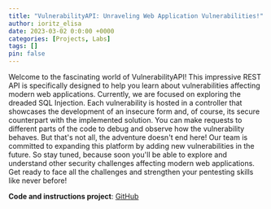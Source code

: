 ```yaml
---
title: "VulnerabilityAPI: Unraveling Web Application Vulnerabilities!"
author: ioritz_elisa
date: 2023-03-02 0:0:00 +0000
categories: [Projects, Labs]
tags: []
pin: false
---
```

Welcome to the fascinating world of VulnerabilityAPI! This impressive REST API is specifically designed to help you learn about vulnerabilities affecting modern web applications. Currently, we are focused on exploring the dreaded SQL Injection. Each vulnerability is hosted in a controller that showcases the development of an insecure form and, of course, its secure counterpart with the implemented solution. You can make requests to different parts of the code to debug and observe how the vulnerability behaves. But that's not all, the adventure doesn't end here! Our team is committed to expanding this platform by adding new vulnerabilities in the future. So stay tuned, because soon you'll be able to explore and understand other security challenges affecting modern web applications. Get ready to face all the challenges and strengthen your pentesting skills like never before!

**Code and instructions project**: [GitHub](https://github.com/ioritz1993//VulnerabilityAPI)